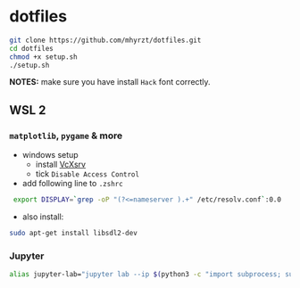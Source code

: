 # dotfiles

```bash
git clone https://github.com/mhyrzt/dotfiles.git
cd dotfiles
chmod +x setup.sh
./setup.sh
```

**NOTES:** make sure you have install `Hack` font correctly. 

## WSL 2
### `matplotlib`, `pygame` & more
- windows setup
  - install [VcXsrv](https://sourceforge.net/projects/vcxsrv/)
  - tick `Disable Access Control`
- add following line to `.zshrc`

```bash
 export DISPLAY=`grep -oP "(?<=nameserver ).+" /etc/resolv.conf`:0.0
```

- also install:
```bash
sudo apt-get install libsdl2-dev
```

### Jupyter
```bash
alias jupyter-lab="jupyter lab --ip $(python3 -c "import subprocess; subprocess.run(['hostname', '-I'], text=True).stdout")"
```
